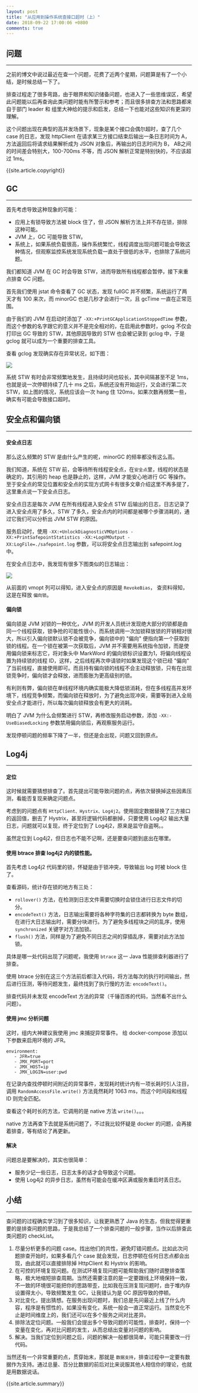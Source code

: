 ```yaml
---
layout: post
title: "从应用到操作系统查接口超时（上）"
date: 2018-09-22 17:00:06 +0800
comments: true
---
```


## 问题
---
之前的博文中说过最近在查一个问题，花费了近两个星期，问题算是有了一个小结，是时候总结一下了。

排查过程走了很多弯路，由于眼界和知识储备问题，也进入了一些思维误区，希望此问题能以后再查询此类问题时能有所警示和参考；而且很多排查方法和思路都来自于部门 leader 和 组里大神给的提示和启发，总结一下也能对这些知识有更深的理解。

这个问题出现在典型的高并发场景下，现象是某个接口会偶尔超时，查了几个 case 的日志，发现 httpClient 在请求某三方接口结束后输出一条日志时间为 A，方法返回后将请求结果解析成为 JSON 对象后，再输出的日志时间为 B， AB之间的时间差会特别大，100-700ms 不等，而 JSON 解析正常是特别快的，不应该超过 1ms。

{{site.article.copyright}}

## GC
---
首先考虑导致这种现象的可能：

- 应用上有锁导致方法被 block 住了，但 JSON 解析方法上并不存在锁，排除这种可能。
- JVM 上，GC 可能导致 STW。
- 系统上，如果系统负载很高，操作系统繁忙，线程调度出现问题可能会导致这种情况，但观察监控系统发现系统负载一直处于很低的水平，也排除了系统问题。

我们都知道 JVM 在 GC 时会导致 STW，进而导致所有线程都会暂停，接下来重点排查 GC 问题。

首先我们使用 jstat 命令查看了 GC 状态，发现 fullGC 并不频繁，系统运行了两天才有 100 来次，而 minorGC 也是几秒才会进行一次，且 gcTime 一直在正常范围。

由于我们的 JVM 在启动时添加了 `-XX:+PrintGCApplicationStoppedTime` 参数，而这个参数的名字跟它的意义并不是完全相对的，在启用此参数时，gclog 不仅会打印出 GC 导致的 STW，其他原因导致的 STW 也会被记录到 gclog 中，于是 gclog 就可以成为一个重要的排查工具。

查看 gclog 发现确实存在异常状况，如下图：

<img src="/images/2018/gclog.png">

系统 STW 有时会非常频繁地发生，且持续时间也较长，其中间隔甚至不足 1ms，也就是说一次停顿持续了几十 ms 之后，系统还没有开始运行，又会进行第二次 STW，如上图的情况，系统应该会一次 hang 住 120ms，如果次数再频繁一些，确实有可能会导致接口超时。

## 安全点和偏向锁
---

#### 安全点日志
那么这么频繁的 STW 是由什么产生的呢，minorGC 的频率都没有这么高。

我们知道，系统在 STW 前，会等待所有线程安全点，在`安全点`里，线程的状态是确定的，其引用的 heap 也是静止的，这样，JVM 才能安心地进行 GC 等操作。至于安全点的常见位置和安全点的实现方式网卡有很多文章介绍这里不再多提了，这里重点说一下安全点日志。

安全点日志是每次 JVM 在所有线程进入安全点 STW 后输出的日志，日志记录了进入安全点用了多久，STW 了多久，安全点内的时间都是被哪个步骤消耗的，通过它我们可以分析出 JVM STW 的原因。

服务启动时，使用 `-XX:+UnlockDiagnosticVMOptions -XX:+PrintSafepointStatistics -XX:+LogVMOutput -XX:LogFile=./safepoint.log` 参数，可以将安全点日志输出到 safepoint.log 中。

在安全点日志中，我发现有很多下图类似的日志输出：

<img src="/images/2018/biased_lock_log.png">

从前面的 vmopt 列可以得知，进入安全点的原因是 `RevokeBias`， 查资料得知，这是在释放 `偏向锁`。

#### 偏向锁
偏向锁是 JVM 对锁的一种优化，JVM 的开发人员统计发现绝大部分的锁都是由同一个线程获取，锁争抢的可能性很小，而系统调用一次加锁释放锁的开销相对很大，所以引入偏向锁默认锁不会被竞争，偏向锁中的 "偏向" 便指向第一个获取到锁的线程。在一个锁在被第一次获取后，JVM 并不需要用系统指令加锁，而是使用偏向锁来标志它，将对象头中 MarkWord 的偏向锁标识设置为1，将偏向线程设置为持续锁的线程 ID，这样，之后线程再次申请锁时如果发现这个锁已经 "偏向" 了当前线程，直接使用即可。而且持有偏向锁的线程不会主动释放锁，只有在出现锁竞争时，偏向锁才会释放，进而膨胀为更高级别的锁。

有利则有弊，偏向锁在单线程环境内确实能极大降低锁消耗，但在多线程高并发环境下，线程竞争频繁，而偏向锁在释放时，为了避免出现冲突，需要等到进入全局安全点才能进行，所以每次偏向锁释放会有更大的消耗。

明白了 JVM 为什么会频繁进行 STW，再修改服务启动参数，添加 `-XX:-UseBiasedLocking` 参数禁用偏向锁后，再观察服务运行。

发现停顿问题的频率下降了一半，但还是会出现，问题又回到原点。

## Log4j
---
#### 定位
这时候就需要猜想排查了。首先提出可能导致问题的点，再依次替换掉这些因素压测，看能否复现来确定问题点。

考虑到的问题点有 `HttpClient、Hystrix、Log4j2`。使用固定数据替换了三方接口的返回值，删去了 Hystrix，甚至将逻辑代码都删掉，只要使用 Log4j2 输出大量日志，问题就可以复现，终于定位到了 Log4j2，原来是监守自盗啊。。

虽然定位到 Log4j2，但日志也不能不记啊，还是要查问题到底出在哪里。

#### 使用 btrace 排查 log4j2 内的锁性能。
首先考虑 Log4j2 代码里的锁，怀疑是由于锁冲突，导致输出 log 时被 block 住了。

查看源码，统计存在锁的地方有三处：

- `rollover()` 方法，在检测到日志文件需要切换时会锁住进行日志文件的切分。
- `encodeText()` 方法，日志输出需要将各种字符集的日志都转换为 byte 数组，在进行大日志输出时，需要分块进行。为了避免多线程块之间的乱序，使用`synchronized` 关键字对方法加锁。
- `flush()` 方法，同样是为了避免不同日志之间的穿插乱序，需要对此方法加锁。

具体是哪一处代码出现了问题呢，我使用 `btrace` 这一 Java 性能排查利器进行了排查。

使用 btrace 分别在这三个方法前后都注入代码，将方法每次的执行时间输出，然后进行压测，等待问题发生，最终找到了执行慢的方法: `encodeText()`。

排查代码并未发现 encodeText 方法的异常（千锤百炼的代码，当然看不出什么问题）。

#### 使用 jmc 分析问题
这时，组内大神建议我使用 jmc 来捕捉异常事件。
给 docker-compose 添加以下参数来启用环境的 JFR。

```
environment:
   - JFR=true
   - JMX_PORT=port
   - JMX_HOST=ip
   - JMX_LOGIN=user:pwd
```

在记录内查找停顿时间附近的异常事件，发现耗时统计内有一项长耗时引人注目，调用 `RandomAccessFile.write()` 方法竟然耗时 1063 ms，而这个时间段和线程 ID 则完全匹配。

查看这个耗时长的方法，它调用的是 native 方法 `write()`。。。

native 方法再查下去就是系统问题了，不过我比较怀疑是 docker 的问题，会再接着排查，等有结论了再更新。

#### 解决
问题总是要解决的，其实也很简单：

- 服务少记一些日志，日志太多的话才会导致这个问题。
- 使用 Log4j2 的异步日志，虽然有可能会在缓冲区满或服务重启时丢日志。

## 小结
---
查问题的过程确实学习到了很多知识，让我更熟悉了 Java 的生态，但我觉得更重要的是排查问题的思路，于是我总结了一个排查问题的一般步骤，当作以后排查此类问题的 checkList。

1. 尽量分析更多的问题 case。找出他们的共性，避免盯错问题点。比如此次问题排查开始时，如果多看几个 case 就会发现，日志停顿在任何日志点都会出现，由此就可以直接排除掉 HttpClient 和 Hystrix 的影响。
2. 在可控的环境复现问题。在测试环境复现问题可能帮助我们随时调整排查策略，极大地缩短排查周期。当然还需要注意的是一定要跟线上环境保持一致，不一致的环境很可能把你的思路带歪，比如我在压测复现问题时，由于堆内存设置得太小，导致频繁发生 GC，让我错认为是 GC 原因导致的停顿。
3. 对比变化，提出猜想。在服务出现问题时，我们总是先问最近上线了什么内容，程序是有惯性的，如果没有变化，系统一般会一直正常运行。当然变化不止是时间维度上的，我们还可以在多个服务之间对比差异。
4. 排除法定位问题。一般我们会提出多个导致问题的可能性，排查时，保持一个变量在变化，再对比问题的发生，从而总结出变量对问题的影响。
5. 解决。当我们定位到问题之后，问题的解决一般都很简单，可能只需要改一行代码。

当然还有一个非常重要的点，贯穿始末，那就是 `数据支持`，排查过程中一定要有数据作为支持。通过总量、百分比数据的前后对比来说服其他人相信你的理论，也就是用数据说话。

{{site.article.summary}}